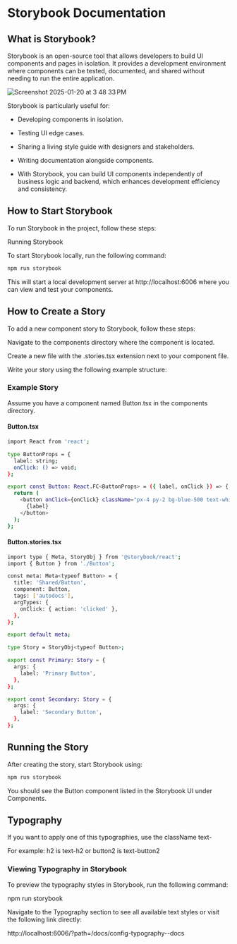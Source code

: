 # Storybook Documentation

## What is Storybook?

Storybook is an open-source tool that allows developers to build UI components and pages in isolation. It provides a development environment where components can be tested, documented, and shared without needing to run the entire application.

![Screenshot 2025-01-20 at 3 48 33 PM](https://github.com/user-attachments/assets/0647bc0d-aeea-48dc-b741-dce8a3f1c063)

Storybook is particularly useful for:

- Developing components in isolation.

- Testing UI edge cases.

- Sharing a living style guide with designers and stakeholders.

- Writing documentation alongside components.

- With Storybook, you can build UI components independently of business logic and backend, which enhances development efficiency and consistency.

## How to Start Storybook

To run Storybook in the project, follow these steps:

Running Storybook

To start Storybook locally, run the following command:
```bash
npm run storybook
```

This will start a local development server at http://localhost:6006 where you can view and test your components.

## How to Create a Story

To add a new component story to Storybook, follow these steps:

Navigate to the components directory where the component is located.

Create a new file with the .stories.tsx extension next to your component file.

Write your story using the following example structure:

### Example Story

Assume you have a component named Button.tsx in the components directory.

#### Button.tsx
```bash
import React from 'react';

type ButtonProps = {
  label: string;
  onClick: () => void;
};

export const Button: React.FC<ButtonProps> = ({ label, onClick }) => {
  return (
    <button onClick={onClick} className="px-4 py-2 bg-blue-500 text-white rounded">
      {label}
    </button>
  );
};
```

#### Button.stories.tsx
```bash
import type { Meta, StoryObj } from '@storybook/react';
import { Button } from './Button';

const meta: Meta<typeof Button> = {
  title: 'Shared/Button',
  component: Button,
  tags: ['autodocs'],
  argTypes: {
    onClick: { action: 'clicked' },
  },
};

export default meta;

type Story = StoryObj<typeof Button>;

export const Primary: Story = {
  args: {
    label: 'Primary Button',
  },
};

export const Secondary: Story = {
  args: {
    label: 'Secondary Button',
  },
};
```

## Running the Story

After creating the story, start Storybook using:

```bash
npm run storybook
```

You should see the Button component listed in the Storybook UI under Components.


## Typography

If you want to apply one of this typographies, use the className text-

For example: h2 is text-h2 or button2 is text-button2


### Viewing Typography in Storybook

To preview the typography styles in Storybook, run the following command:

npm run storybook

Navigate to the Typography section to see all available text styles or visit the following link directly:

http://localhost:6006/?path=/docs/config-typography--docs